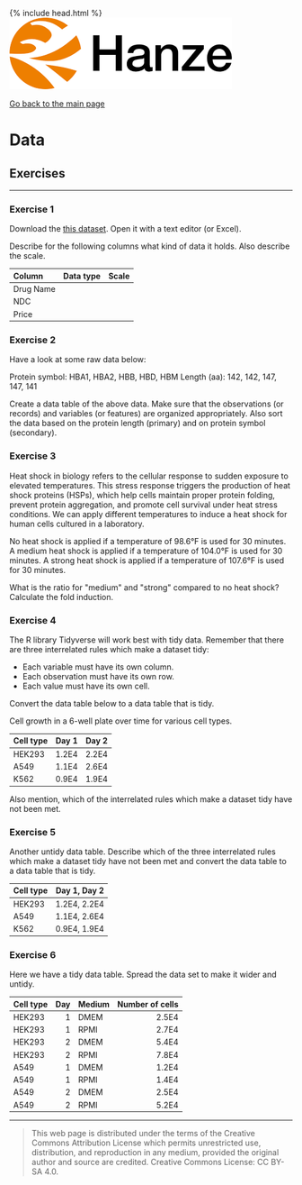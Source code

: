 {% include head.html %}
![Hanze](../hanze/hanze.png)

[Go back to the main page](../index.md)


# Data

## Exercises

---

### Exercise 1

Download the [this dataset](https://www.kaggle.com/datasets/anoopjohny/comprehensive-drug-information-dataset).
Open it with a text editor (or Excel).

Describe for the following columns what kind of data it holds. Also describe the scale.

|Column           |Data type       |Scale            |
|:----------------|:---------------|:----------------|
|Drug Name        |                |                 |
|NDC              |                |                 |
|Price            |                |                 |


### Exercise 2

Have a look at some raw data below:

Protein symbol: HBA1, HBA2, HBB, HBD, HBM
Length (aa): 142, 142, 147, 147, 141

Create a data table of the above data.
Make sure that the observations (or records) and variables (or features) are organized appropriately. Also sort the data based on the protein length (primary) and on protein symbol (secondary).

### Exercise 3

Heat shock in biology refers to the cellular response to sudden exposure to elevated temperatures. This stress response triggers the production of heat shock proteins (HSPs), which help cells maintain proper protein folding, prevent protein aggregation, and promote cell survival under heat stress conditions. We can apply different temperatures to induce a heat shock for human cells cultured in a laboratory.

No heat shock is applied if a temperature of 98.6°F is used for 30 minutes.
A medium heat shock is applied if a temperature of 104.0°F is used for 30 minutes.
A strong heat shock is applied if a temperature of 107.6°F is used for 30 minutes.

What is the ratio for "medium" and "strong" compared to no heat shock? Calculate the fold induction.

### Exercise 4

The R library Tidyverse will work best with tidy data.
Remember that there are three interrelated rules which make a dataset tidy:
- Each variable must have its own column.
- Each observation must have its own row.
- Each value must have its own cell.

Convert the data table below to a data table that is tidy.

Cell growth in a 6-well plate over time for various cell types.

|Cell type      |Day 1 |Day 2 |
|:--------------|-----:|-----:|
|HEK293         |1.2E4 |2.2E4 |
|A549           |1.1E4 |2.6E4 |
|K562           |0.9E4 |1.9E4 |

Also mention, which of the interrelated rules which make a dataset tidy have not been met.

### Exercise 5

Another untidy data table. Describe which of the three interrelated rules which make a dataset tidy have not been met and convert the data table to a data table that is tidy.

|Cell type      |Day 1, Day 2 |
|:--------------|------------:|
|HEK293         |1.2E4, 2.2E4 |
|A549           |1.1E4, 2.6E4 |
|K562           |0.9E4, 1.9E4 |

### Exercise 6

Here we have a tidy data table. Spread the data set to make it wider and untidy.

|Cell type      |Day |Medium             |Number of cells|
|:--------------|---:|:------------------|--------------:|
|HEK293         |1   |DMEM               |2.5E4          |
|HEK293         |1   |RPMI               |2.7E4          |
|HEK293         |2   |DMEM               |5.4E4          |
|HEK293         |2   |RPMI               |7.8E4          |
|A549           |1   |DMEM               |1.2E4          |
|A549           |1   |RPMI               |1.4E4          |
|A549           |2   |DMEM               |2.5E4          |
|A549           |2   |RPMI               |5.2E4          |



---


>This web page is distributed under the terms of the Creative Commons Attribution License which permits unrestricted use, distribution, and reproduction in any medium, provided the original author and source are credited.
>Creative Commons License: CC BY-SA 4.0.

